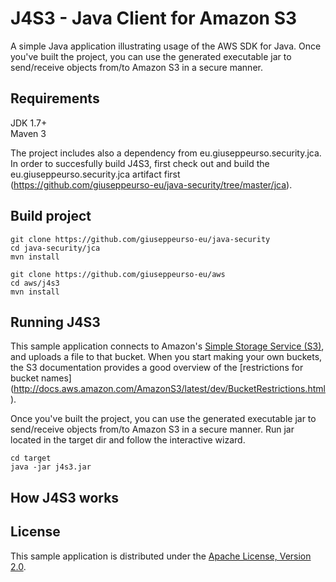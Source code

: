 # J4S3 - Java Client for Amazon S3

A simple Java application illustrating usage of the AWS SDK for Java. Once you've built the project, you can use the generated executable jar to send/receive objects from/to Amazon S3 in a secure manner.

## Requirements
JDK 1.7+  
Maven 3  

The project includes also a dependency from eu.giuseppeurso.security.jca. In order to succesfully build J4S3, first check out and build the eu.giuseppeurso.security.jca artifact first (https://github.com/giuseppeurso-eu/java-security/tree/master/jca). 


## Build project
```
git clone https://github.com/giuseppeurso-eu/java-security
cd java-security/jca
mvn install

git clone https://github.com/giuseppeurso-eu/aws
cd aws/j4s3
mvn install
```    

## Running J4S3

This sample application connects to Amazon's [Simple Storage Service (S3)](http://aws.amazon.com/s3),
and uploads a file to that bucket. When you start making your own buckets, the S3 documentation provides a good overview of the [restrictions for bucket names]
(http://docs.aws.amazon.com/AmazonS3/latest/dev/BucketRestrictions.html).

 Once you've built the project, you can use the generated executable jar to send/receive objects from/to Amazon S3 in a secure manner. Run jar located in the target dir and follow the interactive wizard.
 ```
 cd target
 java -jar j4s3.jar
```

## How J4S3 works

## License

This sample application is distributed under the
[Apache License, Version 2.0](http://www.apache.org/licenses/LICENSE-2.0).

